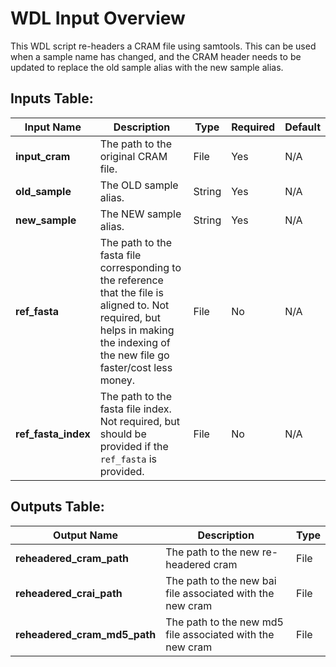 # WDL Input Overview

This WDL script re-headers a CRAM file using samtools. This can be used when a sample name has changed, and the CRAM
header needs to be updated to replace the old sample alias with the new sample alias.

## Inputs Table:
| Input Name          | Description                                                                                                                                                                      | Type   | Required | Default  |
|---------------------|----------------------------------------------------------------------------------------------------------------------------------------------------------------------------------|--------|----------|----------|
| **input_cram**      | The path to the original CRAM file.                                                                                                                                              | File   | Yes      | N/A      |
| **old_sample**      | The OLD sample alias.                                                                                                                                                            | String | Yes      | N/A      |
| **new_sample**      | The NEW sample alias.                                                                                                                                                            | String | Yes      | N/A      |
| **ref_fasta**       | The path to the fasta file corresponding to the reference that the file is aligned to. Not required, but helps in making the indexing of the new file go faster/cost less money. | File   | No       | N/A      |
| **ref_fasta_index** | The path to the fasta file index. Not required, but should be provided if the `ref_fasta` is provided.                                                                           | File   | No       | N/A      |

## Outputs Table:
| Output Name                  | Description                                               | Type |
|------------------------------|-----------------------------------------------------------|------|
| **reheadered_cram_path**     | The path to the new re-headered cram                      | File |
| **reheadered_crai_path**     | The path to the new bai file associated with the new cram | File |
| **reheadered_cram_md5_path** | The path to the new md5 file associated with the new cram | File |
